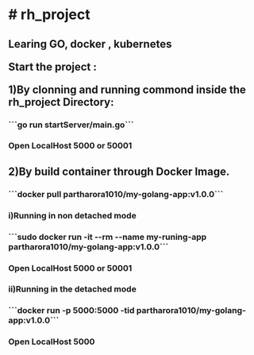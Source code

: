 <h1># rh_project</h1>
<h2>Learing GO, docker , kubernetes

Start the project :

1)By clonning and running commond inside the rh_project Directory: 
</h2>
<h3>```go run startServer/main.go```</h3> 
<h3>Open LocalHost 5000 or 50001</h3>

<h2>2)By build container through Docker Image.</h2>
<h3>```docker pull partharora1010/my-golang-app:v1.0.0```</h3>
<h3>i)Running in non detached mode</h3>
<h3>```sudo docker run -it --rm --name my-runing-app partharora1010/my-golang-app:v1.0.0```</h3>
<h3>Open LocalHost 5000 or 50001</h3>
<h3>ii)Running in the detached mode</h3>
<h3>```docker run -p 5000:5000 -tid  partharora1010/my-golang-app:v1.0.0```</h3>
<h3>Open LocalHost 5000</h3>
